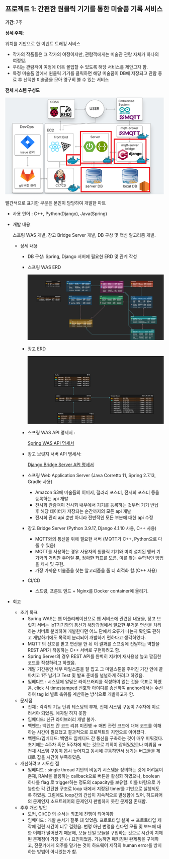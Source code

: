 ## 프로젝트 1: 간편한 원클릭 기기를 통한 미술품 기록 서비스

**기간**: 7주

**상세 주제**: 

위치를 기반으로 한 이벤트 트래킹 서비스

- 작가의 작품들은 그 작가의 여정이지만, 관람객에게는 미술관 관람 자체가 하나의 여정임.
- 우리는 관람객이 여정에 더욱 몰입할 수 있도록 해당 서비스를 제안고자 함.
- 특정 미술품 앞에서 원클릭 기기를 클릭하면 해당 미술품이 DB에 저장되고 관람 종료 후 선택한 미술품을 모아 영구히 볼 수 있는 서비스

**전체 시스템 구성도**

![Untitled.png](../resource/Untitled.png)

빨간색으로 표기한 부분은 본인이 담당하여 개발한 파트

- 사용 언어 : C++, Python(Django), Java(Spring)
- 개발 내용
    
    스프링 WAS 개발, 장고 Bridge Server 개발, DB 구상 및 핵심 알고리즘 개발.
    
    - 상세 내용
        - DB 구상: Spring, Django 서버에 필요한 ERD 및 관계 작성
        - 스프링 WAS ERD
            
            ![데이터베이스 (3).png](../resource/database.png)
            
        - 장고 ERD
            
            ![임베.png](../resource/embedded.png)
            
        - 스프링 WAS API 명세서 :
            
            [Spring WAS API 명세서 ](https://lofty-cream-f31.notion.site/Spring-WAS-API-4447d04d34ff4b18b429469aa2d04c97?pvs=4)
            
        - 장고 브릿지 서버 API 명세서:
            
            [Django Bridge Server API 명세서](https://lofty-cream-f31.notion.site/Django-Bridge-Server-API-4933771287654371b570e7c073866a1f?pvs=4)
            
        - 스프링 Web Application Server (Java Corretto 11, Spring 2.7.13, Gradle 사용)
            - Amazon S3에 미술품의 이미지, 갤러리 포스터, 전시회 포스터 등을 등록하는 api 개발
            - 전시회 관람객이 전시회 내부에서 기기를 등록하는 것부터 기기 반납 후 해당 데이터가 저장되는 순간까지의 모든 api 개발
            - 전시회 관리 api 뿐만 아니라 전반적인 모든 부분에 대한 api 수정
        - 장고 Bridge Server (Python 3.9.17, Django 4.1.10 사용, C++ 사용)
            - MQTT와의 통신을 위해 필요한 서버 (MQTT가 C++, Python으로 다룰 수 있음)
            - MQTT를 사용하는 경우 사용자의 원클릭 기기와 미리 설치된 앵커 기기와의 거리만 주어질 뿐, 정확한 좌표를 모름. 이를 찾는 수학적인 방법을 제시 및 구현.
            - 가장 가까운 미술품을 찾는 알고리즘을 좀 더 최적화 함.(C++ 사용)
        - CI/CD
            - 스프링, 프론트 엔드 + Nginx를 Docker container에 올리기.

- 회고
    - 초기 목표
        - Spring WAS는 웹 어플리케이션으로 웹 서비스에 관련된 내용을, 장고 브릿지 서버는 IoT기기와의 통신과 해당과정에서 필요한 무거운 연산을 처리하는 서버로 분리하여 개발한다면 어느 단에서 오류가 나는지 확인도 편하고 개발하기에도 목적이 분리되어 개발하기 편하다고 생각하였다.
        - MQTT 의 신호를 받고 연산을 한 뒤 이 결과를 스프링에 전달하는 역할을 REST API가 작동하는 C++ 서버로 구현하려고 함.
        - Spring Server의 경우 REST API를 완벽히 지키며 재사용성 높고 깔끔한 코드를 작성하려고 하였음.
        - 개발 기간동안 세부 마일스톤을 잘 잡고 그 마일스톤을 주어진 기간 안에 끝마치고 1주 남기고 Test 및 발표 준비를 널널하게 하려고 하였음.
        - 임베디드 : 시스템에 알맞은 라이브러리를 작성하여 얹는 것을 목표로 하였음. click 시 timestamped 신호와 아이디를 송신하여 anchor에서는 수신하여 tag id 별로 측위를 계산하는 방식으로 개발하고자 함.
    - 문제점
        - 전체 : 각각의 기능 단위 테스팅의 부재, 전체 시스템 구동이 7주차에 이르러서야 되었음. 애자일 하지 못함
        - 임베디드: 신규 라이브러리 개발 불가.
        - 백엔드: 백엔드 간 코드 리뷰 미진행 ⇒ 매번 관련 코드에 대해 코드를 이해하는 시간이 필요했고 결과적으로 프로젝트의 지연으로 이어졌다.
        - 백엔드/임베디드: 백엔드 임베디드 간 통신을 구축하는 것이 매우 미뤄졌다. 초기에는 4주차 혹은 5주차에 되는 것으로 계획이 잡혀있었으나 미뤄짐 ⇒ 전체 시스템 구동이 몹시 늦어지고 동시에 구동하면서 생기는 버그들을 제대로 잡을 시간이 부족하였음.
    - 개선하려고 시도한 점
        - 임베디드 : single thread 기반의 비동기 시스템을 정의하는 것에 어려움이 존재, RAM을 활용하는 callback으로 버튼을 활성화 하였으나, boolean 하나를 flag 로 trigger하는 정도의 capacity를 보유함. 이를 바탕으로 가능한한 각 간단한 구조로 loop 내에서 지정된 timer를 기반으로 실행되도록 하였음. 그럼에도 loop간의 간섭이 지속적으로 발생함에 있어, 하드웨어의 문제인지 소프트웨어의 문제인지 판별하지 못한 문제점 존재함.
    - 추후 개선 방안
        - 도커, CI/CD 의 순서는 최초에 진행이 되어야함
        - 임베디드 : 개발 순서가 잘못 돼 있었음. 프로토타입 설계 → 프로토타입 제작에 걸린 시간이 너무 걸렸음. 변명 아닌 변명을 한다면 모듈 및 보드에 대한 이해가 떨어졌기 때문에, 모듈 단일 모듈을 구입하는 것으로 시간이 지체된 문제점이 가장 큰 (-) 요인이었음. 가능하면 패키징된 완제품을 구매하고, 전문가에게 외주를 맡기는 것이 하드웨어 제작의 human error를 방지하는 방법이 아니었는가 함.